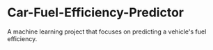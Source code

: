 # Car-Fuel-Efficiency-Predictor
A machine learning project that focuses on predicting a vehicle's fuel efficiency.

